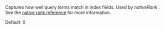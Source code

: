 Captures how well query terms match in index fields. Used by *nativeRank* . See the [native rank reference](https://docs.vespa.ai/en/reference/nativerank.html) for more information.

Default: 0